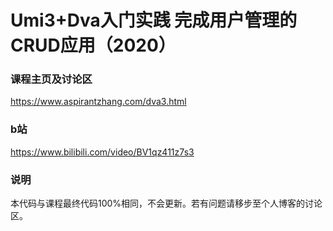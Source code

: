 # Umi3+Dva入门实践 完成用户管理的CRUD应用（2020）

### 课程主页及讨论区

<https://www.aspirantzhang.com/dva3.html>

### b站

<https://www.bilibili.com/video/BV1qz411z7s3>

### 说明

本代码与课程最终代码100%相同，不会更新。若有问题请移步至个人博客的讨论区。
